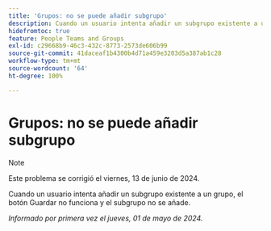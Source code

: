 ```yaml
---
title: 'Grupos: no se puede añadir subgrupo'
description: Cuando un usuario intenta añadir un subgrupo existente a un grupo, el botón Guardar no funciona y el subgrupo no se añade.
hidefromtoc: true
feature: People Teams and Groups
exl-id: c29668b9-46c3-432c-8773-2573de606b99
source-git-commit: 41daceaf1b4300b4d71a459e3203d5a387ab1c28
workflow-type: tm+mt
source-wordcount: '64'
ht-degree: 100%

---
```


# Grupos: no se puede añadir subgrupo

>[!NOTE]
>
>Este problema se corrigió el viernes, 13 de junio de 2024.

Cuando un usuario intenta añadir un subgrupo existente a un grupo, el botón Guardar no funciona y el subgrupo no se añade.

_Informado por primera vez el jueves, 01 de mayo de 2024._

